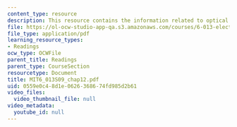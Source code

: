 ```yaml
---
content_type: resource
description: This resource contains the information related to optical communication
file: https://ol-ocw-studio-app-qa.s3.amazonaws.com/courses/6-013-electromagnetics-and-applications-spring-2009/0559e0c48d1e0626368674fd985d2b61_MIT6_013S09_chap12.pdf
file_type: application/pdf
learning_resource_types:
- Readings
ocw_type: OCWFile
parent_title: Readings
parent_type: CourseSection
resourcetype: Document
title: MIT6_013S09_chap12.pdf
uid: 0559e0c4-8d1e-0626-3686-74fd985d2b61
video_files:
  video_thumbnail_file: null
video_metadata:
  youtube_id: null
---
```

